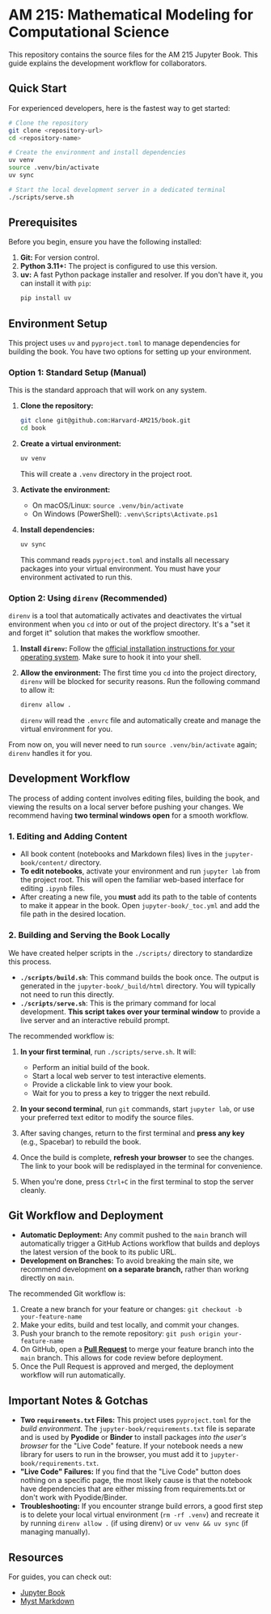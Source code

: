 # AM 215: Mathematical Modeling for Computational Science

This repository contains the source files for the AM 215 Jupyter Book. This guide explains the development workflow for collaborators.

## Quick Start

For experienced developers, here is the fastest way to get started:

```bash
# Clone the repository
git clone <repository-url>
cd <repository-name>

# Create the environment and install dependencies
uv venv
source .venv/bin/activate
uv sync

# Start the local development server in a dedicated terminal
./scripts/serve.sh
```

## Prerequisites

Before you begin, ensure you have the following installed:

1.  **Git:** For version control.
2.  **Python 3.11+:** The project is configured to use this version.
3.  **uv:** A fast Python package installer and resolver. If you don't have it, you can install it with `pip`:
    ```bash
    pip install uv
    ```

## Environment Setup

This project uses `uv` and `pyproject.toml` to manage dependencies for building the book. You have two options for setting up your environment.

### Option 1: Standard Setup (Manual)

This is the standard approach that will work on any system.

1.  **Clone the repository:**
    ```bash
    git clone git@github.com:Harvard-AM215/book.git
    cd book
    ```

2.  **Create a virtual environment:**
    ```bash
    uv venv
    ```
    This will create a `.venv` directory in the project root.

3.  **Activate the environment:**
    *   On macOS/Linux: `source .venv/bin/activate`
    *   On Windows (PowerShell): `.venv\Scripts\Activate.ps1`

4.  **Install dependencies:**
    ```bash
    uv sync
    ```
    This command reads `pyproject.toml` and installs all necessary packages into your virtual environment. You must have your environment activated to run this.

### Option 2: Using `direnv` (Recommended)

`direnv` is a tool that automatically activates and deactivates the virtual environment when you `cd` into or out of the project directory. It's a "set it and forget it" solution that makes the workflow smoother.

1.  **Install `direnv`:** Follow the [official installation instructions for your operating system](https://direnv.net/docs/installation.html). Make sure to hook it into your shell.

2.  **Allow the environment:** The first time you `cd` into the project directory, `direnv` will be blocked for security reasons. Run the following command to allow it:
    ```bash
    direnv allow .
    ```
    `direnv` will read the `.envrc` file and automatically create and manage the virtual environment for you.

From now on, you will never need to run `source .venv/bin/activate` again; `direnv` handles it for you.

## Development Workflow

The process of adding content involves editing files, building the book, and viewing the results on a local server before pushing your changes. We recommend having **two terminal windows open** for a smooth workflow.

### 1. Editing and Adding Content

-   All book content (notebooks and Markdown files) lives in the `jupyter-book/content/` directory.
-   **To edit notebooks**, activate your environment and run `jupyter lab` from the project root. This will open the familiar web-based interface for editing `.ipynb` files.
-   After creating a new file, you **must** add its path to the table of contents to make it appear in the book. Open `jupyter-book/_toc.yml` and add the file path in the desired location.

### 2. Building and Serving the Book Locally

We have created helper scripts in the `./scripts/` directory to standardize this process.

-   **`./scripts/build.sh`**: This command builds the book once. The output is generated in the `jupyter-book/_build/html` directory. You will typically not need to run this directly.
-   **`./scripts/serve.sh`**: This is the primary command for local development. **This script takes over your terminal window** to provide a live server and an interactive rebuild prompt.

The recommended workflow is:

1.  **In your first terminal**, run `./scripts/serve.sh`. It will:
    -   Perform an initial build of the book.
    -   Start a local web server to test interactive elements.
    -   Provide a clickable link to view your book.
    -   Wait for you to press a key to trigger the next rebuild.

2.  **In your second terminal**, run `git` commands, start `jupyter lab`, or use your preferred text editor to modify the source files.

3.  After saving changes, return to the first terminal and **press any key** (e.g., Spacebar) to rebuild the book.

4.  Once the build is complete, **refresh your browser** to see the changes. The link to your book will be redisplayed in the terminal for convenience.

5.  When you're done, press `Ctrl+C` in the first terminal to stop the server cleanly.

## Git Workflow and Deployment

-   **Automatic Deployment:** Any commit pushed to the `main` branch will automatically trigger a GitHub Actions workflow that builds and deploys the latest version of the book to its public URL.
-   **Development on Branches:** To avoid breaking the main site, we recommend development **on a separate branch,** rather than workng directly on `main`.

The recommended Git workflow is:
1.  Create a new branch for your feature or changes: `git checkout -b your-feature-name`
2.  Make your edits, build and test locally, and commit your changes.
3.  Push your branch to the remote repository: `git push origin your-feature-name`
4.  On GitHub, open a **[Pull Request](https://docs.github.com/en/pull-requests/collaborating-with-pull-requests/proposing-changes-to-your-work-with-pull-requests/creating-a-pull-request)** to merge your feature branch into the `main` branch. This allows for code review before deployment.
5.  Once the Pull Request is approved and merged, the deployment workflow will run automatically.

## Important Notes & Gotchas

-   **Two `requirements.txt` Files:** This project uses `pyproject.toml` for the *build environment*. The `jupyter-book/requirements.txt` file is separate and is used by **Pyodide** or **Binder** to install packages *into the user's browser* for the "Live Code" feature. If your notebook needs a new library for users to run in the browser, you must add it to `jupyter-book/requirements.txt`.
-   **"Live Code" Failures:** If you find that the "Live Code" button does nothing on a specific page, the most likely cause is that the notebook have dependencies that are either missing from requirements.txt or don't work with Pyodide/Binder.
-   **Troubleshooting:** If you encounter strange build errors, a good first step is to delete your local virtual environment (`rm -rf .venv`) and recreate it by running `direnv allow .` (if using direnv) or `uv venv && uv sync` (if managing manually).

## Resources

For guides, you can check out:
- [Jupyter Book](https://jupyterbook.org/en/stable/intro.html)
- [Myst Markdown](https://mystmd.org/)
